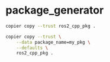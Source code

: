 # package_generator

```bash
copier copy --trust ros2_cpp_pkg .
```

```bash
copier copy --trust \
    --data package_name=my_pkg \
    --defaults \
    ros2_cpp_pkg .
```
